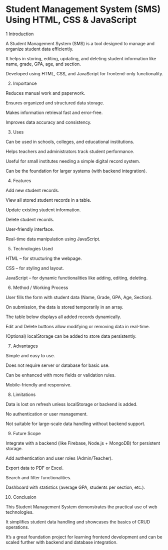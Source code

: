 # Student Management System (SMS) Using HTML, CSS & JavaScript


1 Introduction

A Student Management System (SMS) is a tool designed to manage and organize student data efficiently.

It helps in storing, editing, updating, and deleting student information like name, grade, GPA, age, and section.

Developed using HTML, CSS, and JavaScript for frontend-only functionality.

2. Importance

Reduces manual work and paperwork.

Ensures organized and structured data storage.

Makes information retrieval fast and error-free.

Improves data accuracy and consistency.

3. Uses

Can be used in schools, colleges, and educational institutions.

Helps teachers and administrators track student performance.

Useful for small institutes needing a simple digital record system.

Can be the foundation for larger systems (with backend integration).

4. Features

Add new student records.

View all stored student records in a table.

Update existing student information.

Delete student records.

User-friendly interface.

Real-time data manipulation using JavaScript.

5. Technologies Used

HTML – for structuring the webpage.

CSS – for styling and layout.

JavaScript – for dynamic functionalities like adding, editing, deleting.

6. Method / Working Process

User fills the form with student data (Name, Grade, GPA, Age, Section).

On submission, the data is stored temporarily in an array.

The table below displays all added records dynamically.

Edit and Delete buttons allow modifying or removing data in real-time.

(Optional) localStorage can be added to store data persistently.

7. Advantages

Simple and easy to use.

Does not require server or database for basic use.

Can be enhanced with more fields or validation rules.

Mobile-friendly and responsive.

8. Limitations

Data is lost on refresh unless localStorage or backend is added.

No authentication or user management.

Not suitable for large-scale data handling without backend support.

9. Future Scope

Integrate with a backend (like Firebase, Node.js + MongoDB) for persistent storage.

Add authentication and user roles (Admin/Teacher).

Export data to PDF or Excel.

Search and filter functionalities.

Dashboard with statistics (average GPA, students per section, etc.).

10. Conclusion

This Student Management System demonstrates the practical use of web technologies.

It simplifies student data handling and showcases the basics of CRUD operations.

It’s a great foundation project for learning frontend development and can be scaled further with backend and database integration.

